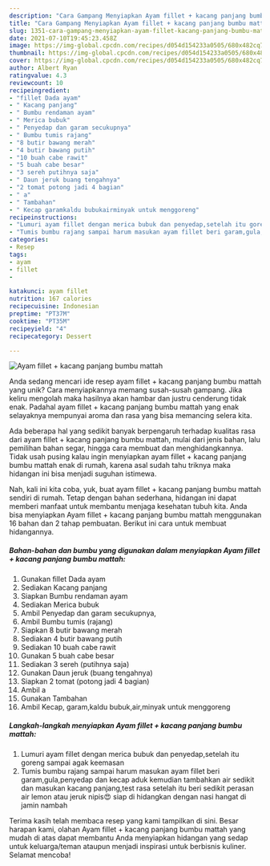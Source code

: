 ```yaml
---
description: "Cara Gampang Menyiapkan Ayam fillet + kacang panjang bumbu mattah, Lezat"
title: "Cara Gampang Menyiapkan Ayam fillet + kacang panjang bumbu mattah, Lezat"
slug: 1351-cara-gampang-menyiapkan-ayam-fillet-kacang-panjang-bumbu-mattah-lezat
date: 2021-07-10T19:45:23.458Z
image: https://img-global.cpcdn.com/recipes/d054d154233a0505/680x482cq70/ayam-fillet-kacang-panjang-bumbu-mattah-foto-resep-utama.jpg
thumbnail: https://img-global.cpcdn.com/recipes/d054d154233a0505/680x482cq70/ayam-fillet-kacang-panjang-bumbu-mattah-foto-resep-utama.jpg
cover: https://img-global.cpcdn.com/recipes/d054d154233a0505/680x482cq70/ayam-fillet-kacang-panjang-bumbu-mattah-foto-resep-utama.jpg
author: Albert Ryan
ratingvalue: 4.3
reviewcount: 10
recipeingredient:
- "fillet Dada ayam"
- " Kacang panjang"
- " Bumbu rendaman ayam"
- " Merica bubuk"
- " Penyedap dan garam secukupnya"
- " Bumbu tumis rajang"
- "8 butir bawang merah"
- "4 butir bawang putih"
- "10 buah cabe rawit"
- "5 buah cabe besar"
- "3 sereh putihnya saja"
- " Daun jeruk buang tengahnya"
- "2 tomat potong jadi 4 bagian"
- " a"
- " Tambahan"
- " Kecap garamkaldu bubukairminyak untuk menggoreng"
recipeinstructions:
- "Lumuri ayam fillet dengan merica bubuk dan penyedap,setelah itu goreng sampai agak keemasan"
- "Tumis bumbu rajang sampai harum masukan ayam fillet beri garam,gula,penyedap dan kecap aduk kemudian tambahkan air sedikit dan masukan kacang panjang,test rasa setelah itu beri sedikit perasan air lemon atau jeruk nipis😍 siap di hidangkan dengan nasi hangat di jamin nambah"
categories:
- Resep
tags:
- ayam
- fillet
- 

katakunci: ayam fillet  
nutrition: 167 calories
recipecuisine: Indonesian
preptime: "PT37M"
cooktime: "PT35M"
recipeyield: "4"
recipecategory: Dessert

---
```



![Ayam fillet + kacang panjang bumbu mattah](https://img-global.cpcdn.com/recipes/d054d154233a0505/680x482cq70/ayam-fillet-kacang-panjang-bumbu-mattah-foto-resep-utama.jpg)

Anda sedang mencari ide resep ayam fillet + kacang panjang bumbu mattah yang unik? Cara menyiapkannya memang susah-susah gampang. Jika keliru mengolah maka hasilnya akan hambar dan justru cenderung tidak enak. Padahal ayam fillet + kacang panjang bumbu mattah yang enak selayaknya mempunyai aroma dan rasa yang bisa memancing selera kita.

Ada beberapa hal yang sedikit banyak berpengaruh terhadap kualitas rasa dari ayam fillet + kacang panjang bumbu mattah, mulai dari jenis bahan, lalu pemilihan bahan segar, hingga cara membuat dan menghidangkannya. Tidak usah pusing kalau ingin menyiapkan ayam fillet + kacang panjang bumbu mattah enak di rumah, karena asal sudah tahu triknya maka hidangan ini bisa menjadi suguhan istimewa.




Nah, kali ini kita coba, yuk, buat ayam fillet + kacang panjang bumbu mattah sendiri di rumah. Tetap dengan bahan sederhana, hidangan ini dapat memberi manfaat untuk membantu menjaga kesehatan tubuh kita. Anda bisa menyiapkan Ayam fillet + kacang panjang bumbu mattah menggunakan 16 bahan dan 2 tahap pembuatan. Berikut ini cara untuk membuat hidangannya.

<!--inarticleads1-->

##### Bahan-bahan dan bumbu yang digunakan dalam menyiapkan Ayam fillet + kacang panjang bumbu mattah:

1. Gunakan fillet Dada ayam
1. Sediakan  Kacang panjang
1. Siapkan  Bumbu rendaman ayam
1. Sediakan  Merica bubuk
1. Ambil  Penyedap dan garam secukupnya,
1. Ambil  Bumbu tumis (rajang)
1. Siapkan 8 butir bawang merah
1. Sediakan 4 butir bawang putih
1. Sediakan 10 buah cabe rawit
1. Gunakan 5 buah cabe besar
1. Sediakan 3 sereh (putihnya saja)
1. Gunakan  Daun jeruk (buang tengahnya)
1. Siapkan 2 tomat (potong jadi 4 bagian)
1. Ambil  a
1. Gunakan  Tambahan
1. Ambil  Kecap, garam,kaldu bubuk,air,minyak untuk menggoreng




<!--inarticleads2-->

##### Langkah-langkah menyiapkan Ayam fillet + kacang panjang bumbu mattah:

1. Lumuri ayam fillet dengan merica bubuk dan penyedap,setelah itu goreng sampai agak keemasan
1. Tumis bumbu rajang sampai harum masukan ayam fillet beri garam,gula,penyedap dan kecap aduk kemudian tambahkan air sedikit dan masukan kacang panjang,test rasa setelah itu beri sedikit perasan air lemon atau jeruk nipis😍 siap di hidangkan dengan nasi hangat di jamin nambah




Terima kasih telah membaca resep yang kami tampilkan di sini. Besar harapan kami, olahan Ayam fillet + kacang panjang bumbu mattah yang mudah di atas dapat membantu Anda menyiapkan hidangan yang sedap untuk keluarga/teman ataupun menjadi inspirasi untuk berbisnis kuliner. Selamat mencoba!

